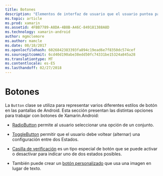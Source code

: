 ```yaml
---
title: Botones
description: "Elementos de interfaz de usuario que el usuario puntea para llevar a cabo una acción de implementación"
ms.topic: article
ms.prod: xamarin
ms.assetid: 4FBB7789-A8DA-4B8B-A46C-849181388A8D
ms.technology: xamarin-android
author: mgmclemore
ms.author: mamcle
ms.date: 08/18/2017
ms.openlocfilehash: 6026842383393fa894c19ead6e7f8350dc574cef
ms.sourcegitcommit: 6cd40d190abe38edd50fc74331be15324a845a28
ms.translationtype: MT
ms.contentlocale: es-ES
ms.lasthandoff: 02/27/2018
---
```

# <a name="buttons"></a>Botones

La `Button` clase se utiliza para representar varios diferentes estilos de botón en las pantallas de Android. Esta sección presentan las distintas opciones para trabajar con botones de Xamarin.Android:

-   [RadioButton](~/android/user-interface/controls/buttons/radio-button.md) permite al usuario seleccionar una opción de un conjunto.

-   [ToggleButton](~/android/user-interface/controls/buttons/toggle-button.md) permitir que el usuario debe voltear (alternar) una configuración entre dos Estados.

-   [Casilla de verificación](~/android/user-interface/controls/buttons/check-box.md) es un tipo especial de botón que se puede activar o desactivar para indicar uno de dos estados posibles.

-   También puede crear un [botón personalizado](~/android/user-interface/controls/buttons/custom-button.md) que usa una imagen en lugar de texto.

